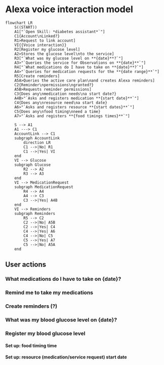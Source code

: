 # Alexa voice interaction model

```mermaid
flowchart LR
    S((START))
    A1["`Open Skill: *diabetes assistant*`"]
    C1{Account\nLinked?}
    R1>Request to link account]
    VI{{Voice interaction}}
    R2[Register my glucose level]
    A2>Stores the glucose level\nto the service]
    R3["`What was my glucose level on **{date}**?`"]
    A3>"`Queries the service for Observations on **{date}**`"]
    R4["`What medications do I have to take on **{date}**?`"]
    A4>"`Queries for medication requests for the **{date range}**`"]
    R5[Create reminders]
    A5A>Queries the active care plan\nand creates Alexa reminders]
    C2{Reminder\npermissions\ngranted?}
    A5B>Requests reminder permissions]
    C3{Does any\nmedication needs\na start date?}
    A4B>"`Asks and registers medication **{start date}**`"]
    C4{Does any\nresource need\na start date}
    A6>"`Asks and registers resource **{start dates}**`"]
    C5{Does any\nfood timing\nneed a time}
    A7>"`Asks and registers **{food timings times}**`"]
    
    S --> A1
    A1 ---> C1
    AccountLink --> C1
    subgraph AccountLink
        direction LR
        C1 -->|No| R1
        C1 -->|Yes| VI
    end
    VI --> Glucose
    subgraph Glucose
        R2 --> A2
        R3 --> A3
    end
    VI --> MedicationRequest
    subgraph MedicationRequest
        R4 --> A4
        A4 --> C3
        C3 -->|Yes| A4B
    end
    VI --> Reminders
    subgraph Reminders
        R5 --> C2
        C2 -->|No| A5B
        C2 -->|Yes| C4
        C4 -->|Yes| A6
        C4 -->|No| C5
        C5 -->|Yes| A7
        C5 -->|No| A5A
    end
```

## User actions

### What medications do I have to take on {date}?

### Remind me to take my medications

### Create reminders (?)

### What was my blood glucose level on {date}?

### Register my blood glucose level

#### Set up: food timing time

#### Set up: resource (medication/service request) start date
